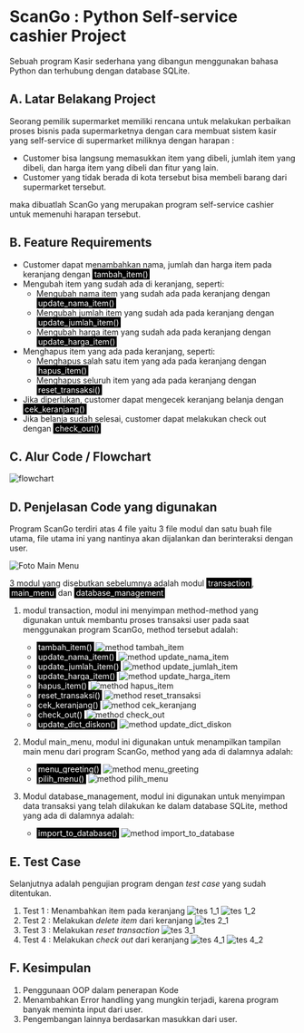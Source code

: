 # ScanGo : Python Self-service cashier Project

Sebuah program Kasir sederhana yang dibangun menggunakan bahasa Python dan terhubung dengan database SQLite.

## A. Latar Belakang Project
Seorang pemilik supermarket memiliki rencana untuk melakukan perbaikan proses bisnis pada supermarketnya dengan cara membuat sistem kasir yang self-service di supermarket miliknya dengan harapan :
* Customer bisa langsung memasukkan item yang dibeli, jumlah item yang dibeli, dan harga item yang dibeli dan fitur yang lain.
* Customer yang tidak berada di kota tersebut bisa membeli barang dari supermarket tersebut.

maka dibuatlah ScanGo yang merupakan program self-service cashier untuk memenuhi harapan tersebut.

## B. Feature Requirements
* Customer dapat menambahkan nama, jumlah dan harga item pada keranjang dengan <span style="background-color: #000; color: #fff; padding: 1px 3px;">tambah_item()</span>
* Mengubah item yang sudah ada di keranjang, seperti:
    - Mengubah nama item yang sudah ada pada keranjang dengan <span style="background-color: #000; color: #fff; padding: 1px 3px;">update_nama_item()</span>
    - Mengubah jumlah item yang sudah ada pada keranjang dengan <span style="background-color: #000; color: #fff; padding: 1px 3px;">update_jumlah_item()</span>
    - Mengubah harga item yang sudah ada pada keranjang dengan <span style="background-color: #000; color: #fff; padding: 1px 3px;">update_harga_item()</span>
* Menghapus item yang ada pada keranjang, seperti:
    - Menghapus salah satu item yang ada pada keranjang dengan <span style="background-color: #000; color: #fff; padding: 1px 3px;">hapus_item()</span>
    - Menghapus seluruh item yang ada pada keranjang dengan <span style="background-color: #000; color: #fff; padding: 1px 3px;">reset_transaksi()</span>
* Jika diperlukan, customer dapat mengecek keranjang belanja dengan <span style="background-color: #000; color: #fff; padding: 1px 3px;">cek_keranjang()</span>
* Jika belanja sudah selesai, customer dapat melakukan check out dengan <span style="background-color: #000; color: #fff; padding: 1px 3px;">check_out()</span>

## C. Alur Code / Flowchart
![flowchart](flowchart.jpg)
## D. Penjelasan Code yang digunakan
Program ScanGo terdiri atas 4 file yaitu 3 file modul dan satu buah file utama, file utama ini yang nantinya akan dijalankan dan berinteraksi dengan user. 

![Foto Main Menu](mainmenu.jpg)

3 modul yang disebutkan sebelumnya adalah modul <span style="background-color: #000; color: #fff; padding: 1px 3px;">transaction</span>, <span style="background-color: #000; color: #fff; padding: 1px 3px;">main_menu</span> dan <span style="background-color: #000; color: #fff; padding: 1px 3px;">database_management</span>
1. modul transaction, modul ini menyimpan method-method yang digunakan untuk membantu proses transaksi user pada saat menggunakan program ScanGo, method tersebut adalah:
    - <span style="background-color: #000; color: #fff; padding: 1px 3px;">tambah_item()</span>
    ![method tambah_item](tambahitemmtd.png)
    - <span style="background-color: #000; color: #fff; padding: 1px 3px;">update_nama_item()</span>
    ![method update_nama_item](updtnmitmmtd.jpg)
    - <span style="background-color: #000; color: #fff; padding: 1px 3px;">update_jumlah_item()</span>
    ![method update_jumlah_item](updtjmitmmtd.jpg)
    - <span style="background-color: #000; color: #fff; padding: 1px 3px;">update_harga_item()</span>
    ![method update_harga_item](updthrgitmmtd.jpg)
    - <span style="background-color: #000; color: #fff; padding: 1px 3px;">hapus_item()</span>
    ![method hapus_item](hpsitmmtd.jpg)
    - <span style="background-color: #000; color: #fff; padding: 1px 3px;">reset_transaksi()</span>
    ![method reset_transaksi](rstmtd.jpg)
    - <span style="background-color: #000; color: #fff; padding: 1px 3px;">cek_keranjang()</span>
    ![method cek_keranjang](ckkrnjgmtd.jpg)
    - <span style="background-color: #000; color: #fff; padding: 1px 3px;">check_out()</span>
    ![method check_out](cekotmtd.jpg)
    - <span style="background-color: #000; color: #fff; padding: 1px 3px;">update_dict_diskon()</span>
    ![method update_dict_diskon](updtdictmtd.jpg)

2. Modul main_menu, modul ini digunakan untuk menampilkan tampilan main menu dari program ScanGo, method yang ada di dalamnya adalah:
    - <span style="background-color: #000; color: #fff; padding: 1px 3px;">menu_greeting()</span>
    ![method menu_greeting](menugrtmtd.jpg)
    - <span style="background-color: #000; color: #fff; padding: 1px 3px;">pilih_menu()</span>
    ![method pilih_menu](pilihmnmtd.png)

3. Modul database_management, modul ini digunakan untuk menyimpan data transaksi yang telah dilakukan ke dalam database SQLite, method yang ada di dalamnya adalah:
    - <span style="background-color: #000; color: #fff; padding: 1px 3px;">import_to_database()</span>
    ![method import_to_database](importmtd.png)

## E. Test Case
Selanjutnya adalah pengujian program dengan *test case* yang sudah ditentukan.
1. Test 1 : Menambahkan item pada keranjang
![tes 1_1](tes11.jpg)
![tes 1_2](tes12.jpg)
2. Test 2 : Melakukan *delete item* dari keranjang
![tes 2_1](tes21.jpg)
3. Test 3 : Melakukan *reset transaction*
![tes 3_1](tes3.jpg)
4. Test 4 : Melakukan *check out* dari keranjang
![tes 4_1](tes41.jpg)
![tes 4_2](tes42.jpg)
## F. Kesimpulan
1. Penggunaan OOP dalam penerapan Kode
2. Menambahkan Error handling yang mungkin terjadi, karena program banyak meminta input dari user.
3. Pengembangan lainnya berdasarkan masukkan dari user.
